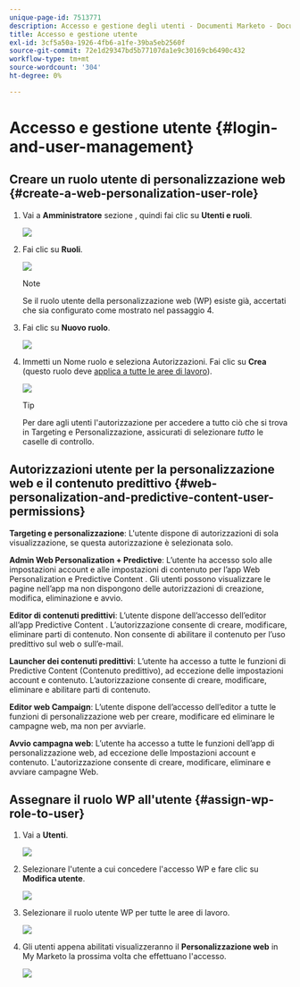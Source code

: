 ```yaml
---
unique-page-id: 7513771
description: Accesso e gestione degli utenti - Documenti Marketo - Documentazione del prodotto
title: Accesso e gestione utente
exl-id: 3cf5a50a-1926-4fb6-a1fe-39ba5eb2560f
source-git-commit: 72e1d29347bd5b77107da1e9c30169cb6490c432
workflow-type: tm+mt
source-wordcount: '304'
ht-degree: 0%

---
```


# Accesso e gestione utente {#login-and-user-management}

## Creare un ruolo utente di personalizzazione web {#create-a-web-personalization-user-role}

1. Vai a **Amministratore** sezione , quindi fai clic su **Utenti e ruoli**.

   ![](assets/image2015-4-28-19-3a50-3a49.png)

1. Fai clic su **Ruoli**.

   ![](assets/image2015-4-28-19-3a57-3a58.png)

   >[!NOTE]
   >
   >Se il ruolo utente della personalizzazione web (WP) esiste già, accertati che sia configurato come mostrato nel passaggio 4.

1. Fai clic su **Nuovo ruolo**.

   ![](assets/three-1.png)

1. Immetti un Nome ruolo e seleziona Autorizzazioni. Fai clic su **Crea** (questo ruolo deve [applica a tutte le aree di lavoro](/help/marketo/product-docs/administration/users-and-roles/managing-marketo-users.md)).

   ![](assets/four.png)

   >[!TIP]
   >
   >Per dare agli utenti l&#39;autorizzazione per accedere a tutto ciò che si trova in Targeting e Personalizzazione, assicurati di selezionare _tutto_ le caselle di controllo.

## Autorizzazioni utente per la personalizzazione web e il contenuto predittivo {#web-personalization-and-predictive-content-user-permissions}

**Targeting e personalizzazione**: L&#39;utente dispone di autorizzazioni di sola visualizzazione, se questa autorizzazione è selezionata solo.

**Admin Web Personalization + Predictive**: L’utente ha accesso solo alle impostazioni account e alle impostazioni di contenuto per l’app Web Personalization e Predictive Content . Gli utenti possono visualizzare le pagine nell’app ma non dispongono delle autorizzazioni di creazione, modifica, eliminazione e avvio.

**Editor di contenuti predittivi**: L’utente dispone dell’accesso dell’editor all’app Predictive Content . L’autorizzazione consente di creare, modificare, eliminare parti di contenuto. Non consente di abilitare il contenuto per l’uso predittivo sul web o sull’e-mail.

**Launcher dei contenuti predittivi**: L’utente ha accesso a tutte le funzioni di Predictive Content (Contenuto predittivo), ad eccezione delle impostazioni account e contenuto. L’autorizzazione consente di creare, modificare, eliminare e abilitare parti di contenuto.

**Editor web Campaign**: L’utente dispone dell’accesso dell’editor a tutte le funzioni di personalizzazione web per creare, modificare ed eliminare le campagne web, ma non per avviarle.

**Avvio campagna web**: L’utente ha accesso a tutte le funzioni dell’app di personalizzazione web, ad eccezione delle Impostazioni account e contenuto. L&#39;autorizzazione consente di creare, modificare, eliminare e avviare campagne Web.

## Assegnare il ruolo WP all&#39;utente {#assign-wp-role-to-user}

1. Vai a **Utenti**.

   ![](assets/image2015-4-29-11-3a31-3a3.png)

1. Selezionare l&#39;utente a cui concedere l&#39;accesso WP e fare clic su **Modifica utente**.

   ![](assets/image2015-4-29-11-3a38-3a46.png)

1. Selezionare il ruolo utente WP per tutte le aree di lavoro.

   ![](assets/seven.png)

1. Gli utenti appena abilitati visualizzeranno il **Personalizzazione web** in My Marketo la prossima volta che effettuano l&#39;accesso.

   ![](assets/eight.png)
